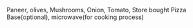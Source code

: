 Paneer,
olives,
Mushrooms,
Onion,
Tomato,
Store bought Pizza Base(optional),
microwave(for cooking process)